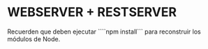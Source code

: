 # WEBSERVER + RESTSERVER

Recuerden que deben ejecutar ````npm install``` para reconstruir los módulos de Node.
